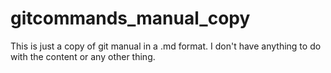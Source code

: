 # gitcommands_manual_copy
This is just a copy of git manual in a .md format. I don't have anything to do with the content or any other thing.
